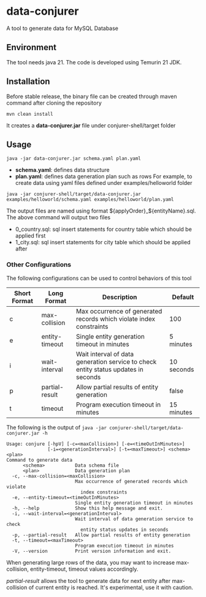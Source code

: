 # data-conjurer
A tool to generate data for MySQL Database
## Environment
The tool needs java 21. The code is developed using Temurin 21 JDK.
## Installation
Before stable release, the binary file can be created through maven command after cloning the repository
```shell
mvn clean install
```
It creates a **data-conjurer.jar** file under conjurer-shell/target folder
## Usage
```shell
java -jar data-conjurer.jar schema.yaml plan.yaml 
```
- **schema.yaml**: defines data structure
- **plan.yaml**: defines data generation plan such as rows
For example, to create data using yaml files defined under examples/helloworld folder
```shell
java -jar conjurer-shell/target/data-conjurer.jar examples/helloworld/schema.yaml examples/helloworld/plan.yaml
```
The output files are named using format ${applyOrder}_${entityName}.sql.
The above command will output two files
- 0_country.sql: sql insert statements for country table which should be applied first 
- 1_city.sql: sql insert statements for city table which should be applied after
### Other Configurations
The following configurations can be used to control behaviors of this tool

| Short Format | Long Format    | Description                                                                        | Default    |
|--------------|----------------|------------------------------------------------------------------------------------|------------|
| c            | max-collision  | Max occurrence of generated records which violate index constraints                | 100        |
| e            | entity-timeout | Single entity generation timeout in minutes                                        | 5 minutes  |
| i            | wait-interval  | Wait interval of data generation service to check entity status updates in seconds | 10 seconds |
| p            | partial-result | Allow partial results of entity generation                                         | false      |
| t            | timeout        | Program execution timeout in minutes                                               | 15 minutes |

The following is the output of `java -jar conjurer-shell/target/data-conjurer.jar -h`
```shell
Usage: conjure [-hpV] [-c=<maxCollision>] [-e=<timeOutInMinutes>]
               [-i=<generationInterval>] [-t=<maxTimeout>] <schema> <plan>
Command to generate data
      <schema>           Data schema file
      <plan>             Data generation plan
  -c, --max-collision=<maxCollision>
                         Max occurrence of generated records which violate
                           index constraints
  -e, --entity-timeout=<timeOutInMinutes>
                         Single entity generation timeout in minutes
  -h, --help             Show this help message and exit.
  -i, --wait-interval=<generationInterval>
                         Wait interval of data generation service to check
                           entity status updates in seconds
  -p, --partial-result   Allow partial results of entity generation
  -t, --timeout=<maxTimeout>
                         Program execution timeout in minutes
  -V, --version          Print version information and exit.
```
When generating large rows of the data, you may want to increase max-collision, entity-timeout, timeout values accordingly.

*partial-result* allows the tool to generate data for next entity after max-collision of current entity is reached. It's experimental, use it with caution.



